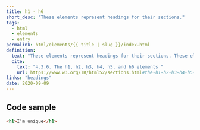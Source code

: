 ```yaml
---
title: h1 - h6
short_desc: "These elements represent headings for their sections."
tags:
  - html
  - elements
  - entry
permalink: html/elements/{{ title | slug }}/index.html
definition:
  text: "These elements represent headings for their sections. These elements have a rank given by the number in their name. The h1 element has the highest rank, the h6 element has the lowest rank"
  cite:
    text: "4.3.6. The h1, h2, h3, h4, h5, and h6 elements "
    url: https://www.w3.org/TR/html52/sections.html#the-h1-h2-h3-h4-h5-and-h6-elements
links: "headings"
date: 2020-09-09
---
```


<h2 class="h3"><span>Code sample</span></h2>

```html
<h1>I'm unique</h1>
```
